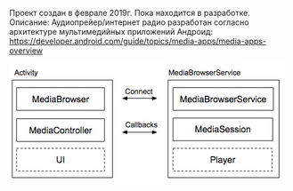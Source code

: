 Проект создан в феврале 2019г. Пока находится в разработке.
Описание: Аудиопрейер/интернет радио разработан согласно архитектуре мультимедийных приложений Андроид:
https://developer.android.com/guide/topics/media-apps/media-apps-overview

![Alt text](/img/MBimg.jpg)
